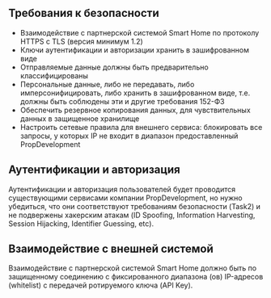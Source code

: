## Требования к безопасности
* Взаимодействие с партнерской системой Smart Home по протоколу HTTPS с TLS (версия минимум 1.2)
* Ключи аутентификации и авторизации хранить в зашифрованном виде
* Отправляемые данные должны быть предварительно классифицированы
* Персональные данные, либо не передавать, либо имперсонифицировать, либо хранить в зашифрованном виде, т.е. должны быть соблюдены эти и другие требования 152-ФЗ
* Обеспечить резервное копирования данных, для чувствительных данных в защищенное хранилище
* Настроить сетевые правила для внешнего сервиса: блокировать все запросы, у которых IP не входит в диапазон предоставленный PropDevelopment

## Аутентификации и авторизация
Аутентификации и авторизация пользователей будет проводится существующими сервисами компании PropDevelopment, но нужно убедиться, что они соответствуют требованиям безопасности (Task2) и не подвержены хакерским атакам (ID Spoofing, Information Harvesting, Session Hijacking, Identifier Guessing, etc).

## Взаимодействие с внешней системой
Взаимодействие с партнерской системой Smart Home должно быть по защищенному соединению с фиксированного диапазона (ов) IP-адресов (whitelist) с передачей ротируемого ключа (API Key).

